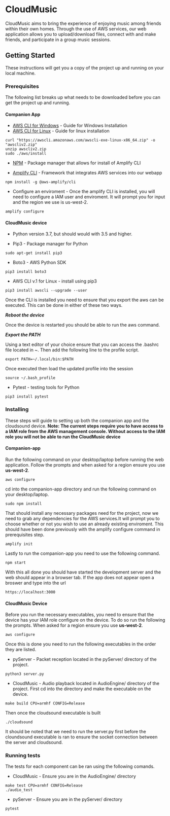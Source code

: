 # CloudMusic
CloudMusic aims to bring the experience of enjoying music among friends within their own homes. Through the use of AWS services, our web application allows you to upload/download files, connect with and make friends, and participate in a group music sessions.

## Getting Started
These instructions will get you a copy of the project up and running on your local machine.

### Prerequisites
The following list breaks up what needs to be downloaded before you can get the project up and running.

#### Companion App
* [AWS CLI for Windows](https://docs.aws.amazon.com/cli/latest/userguide/install-cliv2-windows.html) - Guide for Windows Installation
* [AWS CLI for Linux](https://docs.aws.amazon.com/cli/latest/userguide/install-cliv2-linux.html) - Guide for linux installation
```
curl "https://awscli.amazonaws.com/awscli-exe-linux-x86_64.zip" -o "awscliv2.zip"
unzip awscliv2.zip
sudo ./aws/install
```
* [NPM](https://nodejs.org/en/download/) - Package manager that allows for install of Amplify CLI

* [Amplify CLI](https://docs.amplify.aws/cli/start/install) - Framework that integrates AWS services into our webapp
```
npm install -g @aws-amplify/cli
```
* Configure an enviroment - Once the amplify CLI is installed, you will need to configure a IAM user and enviroment. It will prompt you for input and the region we use is us-west-2.
```
amplify configure
```

#### CloudMusic device

* Python version 3.7, but should would with 3.5 and higher.

* Pip3 - Package manager for Python
```
sudo apt-get install pip3
```
* Boto3 - AWS Python SDK
```
pip3 install boto3
```
* AWS CLI v.1 for Linux - install using pip3
```
pip3 install awscli --upgrade --user
```
Once the CLI is installed you need to ensure that you export the aws can be executed. This can be done in either of these two ways.

***Reboot the device***

Once the device is restarted you should be able to run the aws command.

***Export the PATH***

Using a text editor of your choice ensure that you can access the .bashrc file located in ~. Then add the following line to the profile script.
```
export PATH=~/.local/bin:$PATH
```

Once executed then load the updated profile into the session
```
source ~/.bash_profile
```


* Pytest - testing tools for Python
```
pip3 install pytest
```
### Installing
These steps will guide to setting up both the companion app and the cloudsound device.  **Note: The current steps require you to have access to a IAM role from the AWS management console. Without access to the IAM role you will not be able to run the CloudMusic device** 

#### Companion-app
Run the following command on your desktop/laptop before running the web application. Follow the prompts and when asked for a region ensure you use **us-west-2**.

```
aws configure
```

cd into the companion-app directory and run the following command on your desktop/laptop.
```
sudo npm install
```
That should install any necessary packages need for the project, now we need to grab any dependencies for the AWS services.It will prompt you to choose whether or not you wish to use an already existing enviroment. This should have been done previously with the amplify configure command in prerequisites step.
```
amplify init
```
Lastly to run the companion-app you need to use the following command.
```
npm start
```
With this all done you should have started the development server and the web should appear in a browser tab. If the app does not appear open a broswer and type into the url
```
https://localhost:3000
```

#### CloudMusic Device
Before you run the necessary executables, you need to ensure that the device has your IAM role configure on the device. To do so run the following the prompts. When asked for a region ensure you use **us-west-2**.

```
aws configure
```
Once this is done you need to run the following executables in the order they are listed.

* pyServer - Packet reception located in the pyServer/ directory of the project.
```
python3 server.py
```

* CloudMusic - Audio playback located in AudioEngine/ directory of the project. First cd into the directory and make the executable on the device.
```
make build CPU=armhf CONFIG=Release
```
Then once the cloudsound executable is built
```
./cloudsound
```

It should be noted that we need to run the server.py first before the cloundsound executable is ran to ensure the socket connection between the server and cloudsound.

### Running tests
The tests for each component can be ran using the following comands.

* CloudMusic - Ensure you are in the AudioEngine/ directory
```
make test CPU=armhf CONFIG=Release
./audio_test
```

* pyServer - Ensure you are in the pyServer/ directory
```
pytest
```
